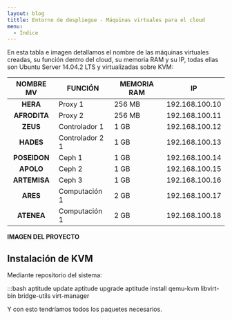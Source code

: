 ```yaml
---
layout: blog
tittle: Entorno de despliegue - Máquinas virtuales para el cloud
menu:
  - Índice
---
```


En esta tabla e imagen detallamos el nombre de las máquinas virtuales creadas, su función
dentro del cloud, su memoria RAM y su IP, todas ellas son Ubuntu Server 14.04.2 LTS y
virtualizadas sobre KVM:

|NOMBRE MV|FUNCIÓN|MEMORIA RAM|IP|
|:---:|------|------|------|
|**HERA**|Proxy 1|256 MB|192.168.100.10|
|**AFRODITA**|Proxy 2|256 MB|192.168.100.11|
|**ZEUS**|Controlador 1|1 GB|192.168.100.12|
|**HADES**|Controlador 2 1|1 GB|192.168.100.13|
|**POSEIDON**|Ceph 1|1 GB|192.168.100.14|
|**APOLO**|Ceph 2|1 GB|192.168.100.15|
|**ARTEMISA**|Ceph 3|1 GB|192.168.100.16|
|**ARES**|Computación 1|2 GB|192.168.100.17|
|**ATENEA**|Computación 1|2 GB|192.168.100.18|

**IMAGEN DEL PROYECTO**

## Instalación de KVM

Mediante repositorio del sistema:

:::bash
aptitude update
aptitude upgrade
aptitude install qemu-kvm libvirt-bin bridge-utils virt-manager

Y con esto tendríamos todos los paquetes necesarios.